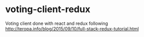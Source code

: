 # voting-client-redux
Voting client done with react and redux following http://teropa.info/blog/2015/09/10/full-stack-redux-tutorial.html
